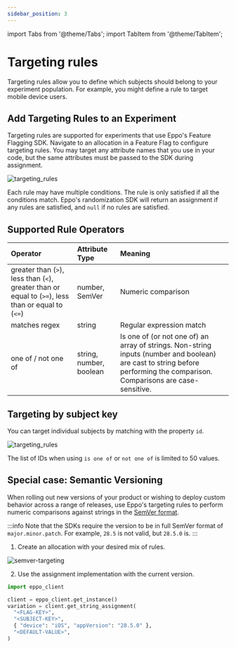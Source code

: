 ```yaml
---
sidebar_position: 3
---
```

import Tabs from '@theme/Tabs';
import TabItem from '@theme/TabItem';

# Targeting rules

Targeting rules allow you to define which subjects should belong to your experiment population. For example, you might define a rule to target mobile device users.

## Add Targeting Rules to an Experiment

Targeting rules are supported for experiments that use Eppo's Feature Flagging SDK. Navigate to an allocation in a Feature Flag to configure targeting rules. You may target any attribute names that you use in your code, but the same attributes must be passed to the SDK during assignment.

![targeting_rules](/img/feature-flagging/targeting-rules.png)

Each rule may have multiple conditions. The rule is only satisfied if all the conditions match. Eppo's randomization SDK will return an assignment if any rules are satisfied, and `null` if no rules are satisfied.

## Supported Rule Operators

| Operator                                                                                   | Attribute Type          | Meaning                                                                                                                                                                      |
| :----------------------------------------------------------------------------------------- | :---------------------- | :--------------------------------------------------------------------------------------------------------------------------------------------------------------------------- |
| greater than (`>`), less than (`<`), greater than or equal to (`>=`), less than or equal to (`<=`) | number, SemVer          | Numeric comparison                                                                                                                                                           |
| matches regex                                                                              | string                  | Regular expression match                                                                                                                                                     |
| one of / not one of                                                                        | string, number, boolean | Is one of (or not one of) an array of strings. Non-string inputs (number and boolean) are cast to string before performing the comparison. Comparisons are case-sensitive. |

## Targeting by subject key

You can target individual subjects by matching with the property `id`.

![targeting_rules](/img/feature-flagging/targeting-on-id.png)

The list of IDs when using `is one of` or `not one of` is limited to 50 values.


## Special case: Semantic Versioning

When rolling out new versions of your product or wishing to deploy custom behavior across a range of releases,
use Eppo's targeting rules to perform numeric comparisons against strings in the [SemVer format](https://semver.org/).

:::info
Note that the SDKs require the version to be in full SemVer format of `major.minor.patch`.
For example, `28.5` is not valid, but `28.5.0` is.
:::

1. Create an allocation with your desired mix of rules.

![semver-targeting](/img/feature-flagging/semver-targeting.png)

2. Use the assignment implementation with the current version.

```python
import eppo_client

client = eppo_client.get_instance()
variation = client.get_string_assignment(
  "<FLAG-KEY>",
  "<SUBJECT-KEY>",
  { "device": "iOS", "appVersion": "28.5.0" },
  "<DEFAULT-VALUE>",
)
```
